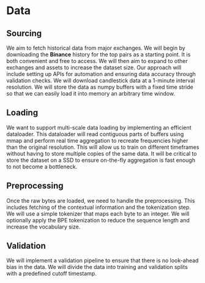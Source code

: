 # Data

## Sourcing

We aim to fetch historical data from major exchanges. We will begin by downloading the **Binance** history for the top pairs as a starting point. It is both convenient and free to access. We will then aim to expand to other exchanges and assets to increase the dataset size. Our approach will include setting up APIs for automation and ensuring data accuracy through validation checks.
We will download candlestick data at a 1-minute interval resolution. We will store the data as numpy buffers with a fixed time stride so that we can easily load it into memory an arbitrary time window.

## Loading

We want to support multi-scale data loading by implementing an efficient dataloader. This dataloader will read contiguous parts of buffers using mmap and perform real time aggregation to recreate frequencies higher than the original resolution. This will allow us to train on different timeframes without having to store multiple copies of the same data.
It will be critical to store the dataset on a SSD to ensure on-the-fly aggregation is fast enough to not become a bottleneck.

## Preprocessing

Once the raw bytes are loaded, we need to handle the preprocessing. This includes fetching of the contextual information and the tokenization step. We will use a simple tokenizer that maps each byte to an integer. We will optionally apply the BPE tokenization to reduce the sequence length and increase the vocabulary size.

## Validation

We will implement a validation pipeline to ensure that there is no look-ahead bias in the data. We will divide the data into training and validation splits with a predefined cutoff timestamp.